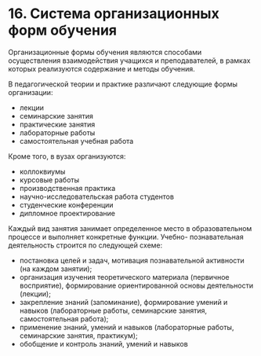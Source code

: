 # 16. Система организационных форм обучения

Организационные формы обучения являются способами осуществления взаимодействия учащихся и преподавателей, в рамках которых реализуются содержание и методы обучения. 

В педагогической теории и практике различают следующие формы организации: 

- лекции
- семинарские занятия 
- практические занятия
- лабораторные работы 
- самостоятельная учебная работа

Кроме того, в вузах организуются:

- коллоквиумы
- курсовые работы
- производственная практика 
- научно-исследовательская работа студентов 
- студенческие конференции
- дипломное проектирование

Каждый вид занятия занимает определенное место в образовательном процессе и выполняет конкретные функции. Учебно- познавательная деятельность строится по следующей схеме: 

- постановка целей и задач, мотивация познавательной активности (на каждом занятии); 
- организация изучения теоретического материала (первичное восприятие), формирование ориентированной основы деятельности (лекции); 
- закрепление знаний (запоминание), формирование умений и навыков (лабораторные работы, семинарские занятия, самостоятельная работа); 
- применение знаний, умений и навыков (лабораторные работы, семинарские занятия, практикум); 
- обобщение и контроль знаний, умений и навыков
